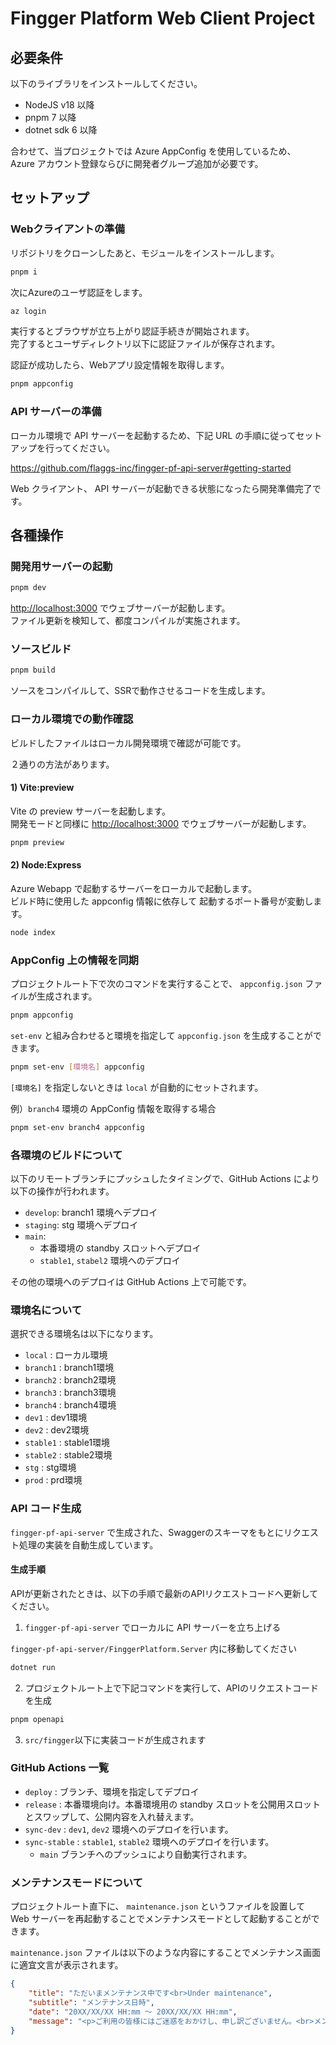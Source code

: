 # Fingger Platform Web Client Project

## 必要条件

以下のライブラリをインストールしてください。

- NodeJS v18 以降
- pnpm 7 以降
- dotnet sdk 6 以降

合わせて、当プロジェクトでは Azure AppConfig を使用しているため、<br>
Azure アカウント登録ならびに開発者グループ追加が必要です。

## セットアップ

### Webクライアントの準備

リポジトリをクローンしたあと、モジュールをインストールします。

```bash
pnpm i
```

次にAzureのユーザ認証をします。

```bash
az login
```
実行するとブラウザが立ち上がり認証手続きが開始されます。<br>
完了するとユーザディレクトリ以下に認証ファイルが保存されます。

認証が成功したら、Webアプリ設定情報を取得します。

```bash
pnpm appconfig
```

### API サーバーの準備

ローカル環境で API サーバーを起動するため、下記 URL の手順に従ってセットアップを行ってください。

https://github.com/flaggs-inc/fingger-pf-api-server#getting-started

Web クライアント、 API サーバーが起動できる状態になったら開発準備完了です。

## 各種操作

### 開発用サーバーの起動

```bash
pnpm dev
```
[http://localhost:3000](http://localhost:3000) でウェブサーバーが起動します。<br>
ファイル更新を検知して、都度コンパイルが実施されます。

### ソースビルド

```bash
pnpm build
```
ソースをコンパイルして、SSRで動作させるコードを生成します。

### ローカル環境での動作確認

ビルドしたファイルはローカル開発環境で確認が可能です。

２通りの方法があります。

#### 1) Vite:preview

Vite の preview サーバーを起動します。<br>
開発モードと同様に [http://localhost:3000](http://localhost:3000) でウェブサーバーが起動します。

```bash
pnpm preview
```

#### 2) Node:Express

Azure Webapp で起動するサーバーをローカルで起動します。<br>
ビルド時に使用した appconfig 情報に依存して 起動するポート番号が変動します。

```bash
node index
```

### AppConfig 上の情報を同期

プロジェクトルート下で次のコマンドを実行することで、 `appconfig.json` ファイルが生成されます。

```bash
pnpm appconfig
```

`set-env` と組み合わせると環境を指定して `appconfig.json` を生成することができます。

```bash
pnpm set-env [環境名] appconfig
```

`[環境名]` を指定しないときは `local` が自動的にセットされます。

例）`branch4` 環境の AppConfig 情報を取得する場合

```bash
pnpm set-env branch4 appconfig
```

### 各環境のビルドについて

以下のリモートブランチにプッシュしたタイミングで、GitHub Actions により以下の操作が行われます。

- `develop`: branch1 環境へデプロイ
- `staging`: stg 環境へデプロイ
- `main`:
  - 本番環境の standby スロットへデプロイ
  - `stable1`, `stabel2` 環境へのデプロイ

その他の環境へのデプロイは GitHub Actions 上で可能です。

### 環境名について

選択できる環境名は以下になります。

- `local` : ローカル環境
- `branch1` : branch1環境
- `branch2` : branch2環境
- `branch3` : branch3環境
- `branch4` : branch4環境
- `dev1` : dev1環境
- `dev2` : dev2環境
- `stable1` : stable1環境
- `stable2` : stable2環境
- `stg` : stg環境
- `prod` : prd環境

### API コード生成

`fingger-pf-api-server` で生成された、Swaggerのスキーマをもとにリクエスト処理の実装を自動生成しています。

#### 生成手順

APIが更新されたときは、以下の手順で最新のAPIリクエストコードへ更新してください。

1. `fingger-pf-api-server` でローカルに API サーバーを立ち上げる

`fingger-pf-api-server/FinggerPlatform.Server` 内に移動してください
``` bash
dotnet run
```

2. プロジェクトルート上で下記コマンドを実行して、APIのリクエストコードを生成

```bash
pnpm openapi
```

3. `src/fingger`以下に実装コードが生成されます

### GitHub Actions 一覧

- `deploy` : ブランチ、環境を指定してデプロイ
- `release` : 本番環境向け。本番環境用の standby スロットを公開用スロットとスワップして、公開内容を入れ替えます。
- `sync-dev` : `dev1`, `dev2` 環境へのデプロイを行います。
- `sync-stable` : `stable1`, `stable2` 環境へのデプロイを行います。
  - `main` ブランチへのプッシュにより自動実行されます。

### メンテナンスモードについて

プロジェクトルート直下に、 `maintenance.json` というファイルを設置して Web サーバーを再起動することでメンテナンスモードとして起動することができます。

`maintenance.json` ファイルは以下のような内容にすることでメンテナンス画面に適宜文言が表示されます。

```json
{
    "title": "ただいまメンテナンス中です<br>Under maintenance",
    "subtitle": "メンテナンス日時",
    "date": "20XX/XX/XX HH:mm ～ 20XX/XX/XX HH:mm",
    "message": "<p>ご利用の皆様にはご迷惑をおかけし、申し訳ございません。<br>メンテナンス終了までしばらくお待ち下さい。</p>"
}
```
